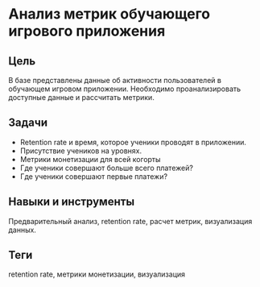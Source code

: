 # Анализ метрик обучающего игрового приложения

## Цель
В базе представлены данные об активности пользователей в обучающем игровом приложении. Необходимо проанализировать доступные данные и рассчитать метрики.

## Задачи
- Retention rate и время, которое ученики проводят в приложении.
- Присутствие учеников на уровнях.
- Метрики монетизации для всей когорты
- Где ученики совершают больше всего платежей?
- Где ученики совершают первые платежи?

## Навыки и инструменты
Предварительный анализ, retention rate, расчет метрик, визуализация данных.

## Теги
retention rate, метрики монетизации, визуализация




